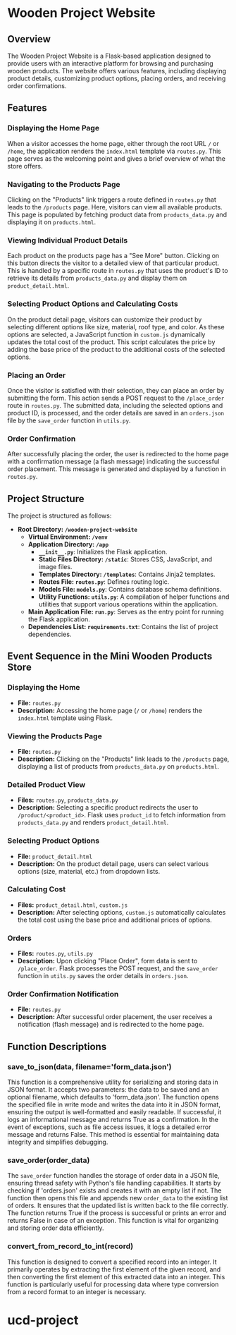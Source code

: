 # Wooden Project Website

## Overview

The Wooden Project Website is a Flask-based application designed to provide users with an interactive platform for browsing and purchasing wooden products. The website offers various features, including displaying product details, customizing product options, placing orders, and receiving order confirmations.

## Features

### Displaying the Home Page

When a visitor accesses the home page, either through the root URL `/` or `/home`, the application renders the `index.html` template via `routes.py`. This page serves as the welcoming point and gives a brief overview of what the store offers.

### Navigating to the Products Page

Clicking on the "Products" link triggers a route defined in `routes.py` that leads to the `/products` page. Here, visitors can view all available products. This page is populated by fetching product data from `products_data.py` and displaying it on `products.html`.

### Viewing Individual Product Details

Each product on the products page has a "See More" button. Clicking on this button directs the visitor to a detailed view of that particular product. This is handled by a specific route in `routes.py` that uses the product's ID to retrieve its details from `products_data.py` and display them on `product_detail.html`.

### Selecting Product Options and Calculating Costs

On the product detail page, visitors can customize their product by selecting different options like size, material, roof type, and color. As these options are selected, a JavaScript function in `custom.js` dynamically updates the total cost of the product. This script calculates the price by adding the base price of the product to the additional costs of the selected options.

### Placing an Order

Once the visitor is satisfied with their selection, they can place an order by submitting the form. This action sends a POST request to the `/place_order` route in `routes.py`. The submitted data, including the selected options and product ID, is processed, and the order details are saved in an `orders.json` file by the `save_order` function in `utils.py`.

### Order Confirmation

After successfully placing the order, the user is redirected to the home page with a confirmation message (a flash message) indicating the successful order placement. This message is generated and displayed by a function in `routes.py`.

## Project Structure

The project is structured as follows:

- **Root Directory: `/wooden-project-website`**
  - **Virtual Environment: `/venv`**
  - **Application Directory: `/app`**
    - **`__init__.py`**: Initializes the Flask application.
    - **Static Files Directory: `/static`**: Stores CSS, JavaScript, and image files.
    - **Templates Directory: `/templates`**: Contains Jinja2 templates.
    - **Routes File: `routes.py`**: Defines routing logic.
    - **Models File: `models.py`**: Contains database schema definitions.
    - **Utility Functions: `utils.py`**: A compilation of helper functions and utilities that support various operations within the application.
  - **Main Application File: `run.py`**: Serves as the entry point for running the Flask application.
  - **Dependencies List: `requirements.txt`**: Contains the list of project dependencies.

## Event Sequence in the Mini Wooden Products Store

### Displaying the Home

- **File:** `routes.py`
- **Description:** Accessing the home page (`/` or `/home`) renders the `index.html` template using Flask.

### Viewing the Products Page

- **File:** `routes.py`
- **Description:** Clicking on the "Products" link leads to the `/products` page, displaying a list of products from `products_data.py` on `products.html`.

### Detailed Product View

- **Files:** `routes.py`, `products_data.py`
- **Description:** Selecting a specific product redirects the user to `/product/<product_id>`. Flask uses `product_id` to fetch information from `products_data.py` and renders `product_detail.html`.

### Selecting Product Options

- **File:** `product_detail.html`
- **Description:** On the product detail page, users can select various options (size, material, etc.) from dropdown lists.

### Calculating Cost

- **Files:** `product_detail.html`, `custom.js`
- **Description:** After selecting options, `custom.js` automatically calculates the total cost using the base price and additional prices of options.

### Orders

- **Files:** `routes.py`, `utils.py`
- **Description:** Upon clicking "Place Order", form data is sent to `/place_order`. Flask processes the POST request, and the `save_order` function in `utils.py` saves the order details in `orders.json`.

### Order Confirmation Notification

- **File:** `routes.py`
- **Description:** After successful order placement, the user receives a notification (flash message) and is redirected to the home page.

## Function Descriptions

### save_to_json(data, filename='form_data.json')

This function is a comprehensive utility for serializing and storing data in JSON format. It accepts two parameters: the data to be saved and an optional filename, which defaults to 'form_data.json'. The function opens the specified file in write mode and writes the data into it in JSON format, ensuring the output is well-formatted and easily readable. If successful, it logs an informational message and returns True as a confirmation. In the event of exceptions, such as file access issues, it logs a detailed error message and returns False. This method is essential for maintaining data integrity and simplifies debugging.

### save_order(order_data)

The `save_order` function handles the storage of order data in a JSON file, ensuring thread safety with Python's file handling capabilities. It starts by checking if 'orders.json' exists and creates it with an empty list if not. The function then opens this file and appends new `order_data` to the existing list of orders. It ensures that the updated list is written back to the file correctly. The function returns True if the process is successful or prints an error and returns False in case of an exception. This function is vital for organizing and storing order data efficiently.

### convert_from_record_to_int(record)

This function is designed to convert a specified record into an integer. It primarily operates by extracting the first element of the given record, and then converting the first element of this extracted data into an integer. This function is particularly useful for processing data where type conversion from a record format to an integer is necessary.
# ucd-project

